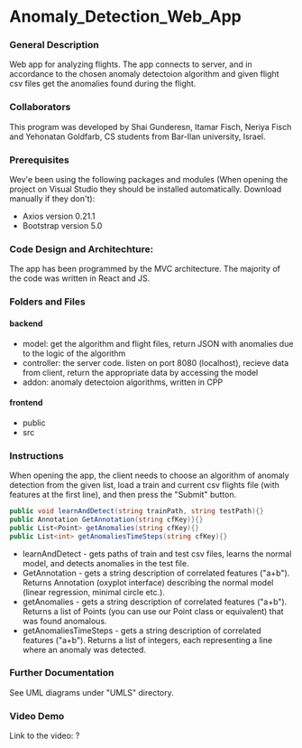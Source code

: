 # Anomaly_Detection_Web_App
### General Description
Web app for analyzing flights. The app connects to server, and in accordance to the chosen anomaly detectoion algorithm and given flight csv files get the anomalies found during the flight.

### Collaborators
This program was developed by Shai Gunderesn, Itamar Fisch, Neriya Fisch and Yehonatan Goldfarb, CS students from Bar-Ilan university, Israel.

### Prerequisites
Wev'e been using the following packages and modules (When opening the project on Visual Studio they should be installed automatically. Download manually if they don't):
  * Axios version 0.21.1
  * Bootstrap version 5.0

### Code Design and Architechture:
The app has been programmed by the MVC architecture.
The majority of the code was written in React and JS.

### Folders and Files
#### backend
  * model: get the algorithm and flight files, return JSON with anomalies due to the logic of the algorithm
  * controller: the server code. listen on port 8080 (localhost), recieve data from client, return the appropriate data by accessing the model 
  * addon: anomaly detectoion algorithms, written in CPP
#### frontend
* public
* src

### Instructions


When opening the app, the client needs to choose an algorithm of anomaly detection from the given list, load a train and current csv flights file (with features at the first line), and then press the "Submit" button.

```C#
public void learnAndDetect(string trainPath, string testPath){}
public Annotation GetAnnotation(string cfKey)}{}
public List<Point> getAnomalies(string cfKey){}
public List<int> getAnomaliesTimeSteps(string cfKey){}
```
* learnAndDetect - gets paths of train and test csv files, learns the normal model, and detects anomalies in the test file.
* GetAnnotation - gets a string description of correlated features ("a+b"). Returns Annotation (oxyplot interface) describing the normal model (linear regression, minimal circle etc.).
* getAnomalies - gets a string description of correlated features ("a+b"). Returns a list of Points (you can use our Point class or equivalent) that was found anomalous.
* getAnomaliesTimeSteps - gets a string description of correlated features ("a+b"). Returns a list of integers, each representing a line where an anomaly was detected. 

### Further Documentation
See UML diagrams under "UMLS" directory.

### Video Demo
Link to the video: ?  
